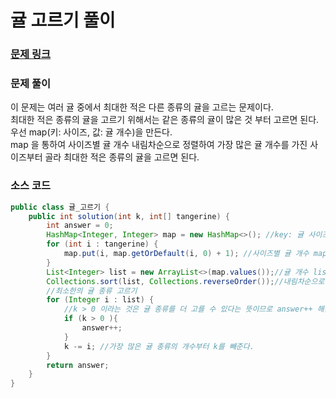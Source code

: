# 귤 고르기 풀이


### [문제 링크](https://school.programmers.co.kr/learn/courses/30/lessons/138476)

### 문제 풀이
이 문제는 여러 귤 중에서 최대한 적은 다른 종류의 귤을 고르는 문제이다. </br>
최대한 적은 종류의 귤을 고르기 위해서는 같은 종류의 귤이 많은 것 부터 고르면 된다.</br>
우선 map(키: 사이즈, 값: 귤 개수)을 만든다. </br>
map 을 통하여 사이즈별 귤 개수 내림차순으로 정렬하여 가장 많은 귤 개수를 가진 사이즈부터 골라 최대한 적은 종류의 귤을 고르면 된다.

### 소스 코드
```java
public class 귤_고르기 {
    public int solution(int k, int[] tangerine) {
        int answer = 0;
        HashMap<Integer, Integer> map = new HashMap<>(); //key: 귤 사이즈, value: 귤 개수
        for (int i : tangerine) {
            map.put(i, map.getOrDefault(i, 0) + 1); //사이즈별 귤 개수 map 만들기
        }
        List<Integer> list = new ArrayList<>(map.values());//귤 개수 list 만들기
        Collections.sort(list, Collections.reverseOrder());//내림차순으로 정렬
        //최소한의 귤 종류 고르기
        for (Integer i : list) {
            //k > 0 이라는 것은 귤 종류를 더 고를 수 있다는 뜻이므로 answer++ 해준다.
            if (k > 0 ){
                answer++;
            }
            k -= i; //가장 많은 귤 종류의 개수부터 k를 빼준다.
        }
        return answer;
    }
}
```